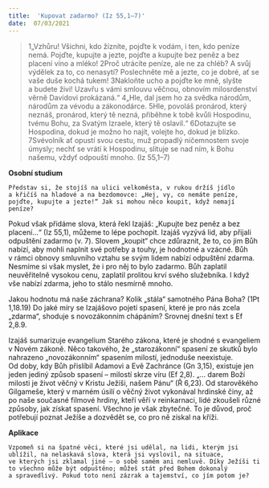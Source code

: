 ```yaml
---
title:  'Kupovat zadarmo? (Iz 55,1–7)'
date:  07/03/2021
---
```


> <p></p>
> 1„Vzhůru! Všichni, kdo žízníte, pojďte k vodám, i ten, kdo peníze nemá. Pojďte, kupujte a jezte, pojďte a kupujte bez peněz a bez placení víno a mléko! 2Proč utrácíte peníze, ale ne za chléb? A svůj výdělek za to, co nenasytí? Poslechněte mě a jezte, co je dobré, ať se vaše duše kochá tukem! 3Nakloňte ucho a pojďte ke mně, slyšte a budete živi! Uzavřu s vámi smlouvu věčnou, obnovím milosrdenství věrně Davidovi prokázaná.“ 4„Hle, dal jsem ho za svědka národům, národům za vévodu a zákonodárce. 5Hle, povoláš pronárod, který neznáš, pronárod, který tě nezná, přiběhne k tobě kvůli Hospodinu, tvému Bohu, za Svatým Izraele, který tě oslavil.“ 6Dotazujte se Hospodina, dokud je možno ho najít, volejte ho, dokud je blízko. 7Svévolník ať opustí svou cestu, muž propadlý ničemnostem svoje úmysly; nechť se vrátí k Hospodinu, slituje se nad ním, k Bohu našemu, vždyť odpouští mnoho. (Iz 55,1–7)

**Osobní studium**

`Představ si, že stojíš na ulici velkoměsta, v rukou držíš jídlo a křičíš na hladové a na bezdomovce: „Hej, vy, co nemáte peníze, pojďte, kupujte a jezte!“ Jak si mohou něco koupit, když nemají peníze?`

Pokud však přidáme slova, která řekl Izajáš: „Kupujte bez peněz a bez placení...“ (Iz 55,1), můžeme to lépe pochopit. Izajáš vyzývá lid, aby přijali odpuštění zadarmo (v. 7). Slovem „koupit“ chce zdůraznit, že to, co jim Bůh nabízí, aby mohli naplnit své potřeby a touhy, je hodnotné a vzácné. Bůh v rámci obnovy smluvního vztahu se svým lidem nabízí odpuštění zdarma. Nesmíme si však myslet, že i pro něj to bylo zadarmo. Bůh zaplatil neuvěřitelně vysokou cenu, zaplatil prolitou krví svého služebníka. I když vše nabízí zdarma, jeho to stálo nesmírně mnoho.

Jakou hodnotu má naše záchrana? Kolik „stála“ samotného Pána Boha? (1Pt 1,18.19) Do jaké míry se Izajášovo pojetí spasení, které je pro nás zcela „zdarma“, shoduje s novozákonním chápáním? Srovnej dnešní text s Ef 2,8.9.

Izajáš sumarizuje evangelium Starého zákona, které je shodné s evangeliem v Novém zákoně. Něco takového, že „starozákonní“ spasení ze skutků bylo nahrazeno „novozákonním“ spasením milostí, jednoduše neexistuje. Od doby, kdy Bůh přislíbil Adamovi a Evě Zachránce (Gn 3,15), existuje jen jeden jediný způsob spasení – milostí skrze víru (Ef 2,8). „... darem Boží milosti je život věčný v Kristu Ježíši, našem Pánu“ (Ř 6,23). Od starověkého Gilgameše, který v marném úsilí o věčný život vykonával hrdinské činy, až po naše současné filmové hrdiny, kteří věří v reinkarnaci, lidé zkoušeli různé způsoby, jak získat spasení. Všechno je však zbytečné. To je důvod, proč potřebují poznat Ježíše a dozvědět se, co pro ně získal na kříži.

**Aplikace**

`Vzpomeň si na špatné věci, které jsi udělal, na lidi, kterým jsi ublížil, na nelaskavá slova, která jsi vyslovil, na situace, ve kterých jsi zklamal jiné – o sobě samém ani nemluvě. Díky Ježíši ti to všechno může být odpuštěno; můžeš stát před Bohem dokonalý a spravedlivý. Pokud toto není zázrak a tajemství, co jím potom je?`